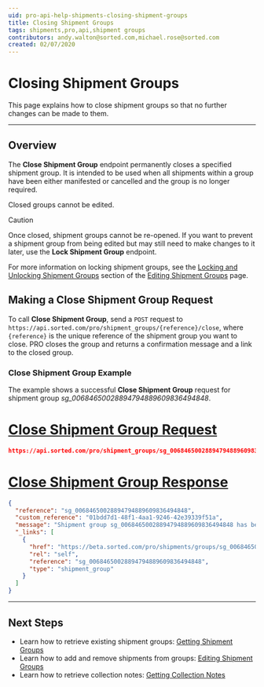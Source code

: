 ```yaml
---
uid: pro-api-help-shipments-closing-shipment-groups
title: Closing Shipment Groups
tags: shipments,pro,api,shipment groups
contributors: andy.walton@sorted.com,michael.rose@sorted.com
created: 02/07/2020
---
```

# Closing Shipment Groups

This page explains how to close shipment groups so that no further changes can be made to them.

---

## Overview

The **Close Shipment Group** endpoint permanently closes a specified shipment group. It is intended to be used when all shipments within a group have been either manifested or cancelled and the group is no longer required. 

Closed groups cannot be edited.

> [!CAUTION]
> Once closed, shipment groups cannot be re-opened. If you want to prevent a shipment group from being edited but may still need to make changes to it later, use the **Lock Shipment Group** endpoint.
>
> For more information on locking shipment groups, see the [Locking and Unlocking Shipment Groups](/pro/api/shipments/editing_shipment_groups.html#locking-and-unlocking-shipment-groups) section of the [Editing Shipment Groups](/pro/api/shipments/editing_shipment_groups.html) page.

## Making a Close Shipment Group Request

To call **Close Shipment Group**, send a `POST` request to `https://api.sorted.com/pro/shipment_groups/{reference}/close`, where `{reference}` is the unique reference of the shipment group you want to close. PRO closes the group and returns a confirmation message and a link to the closed group.

### Close Shipment Group Example

The example shows a successful **Close Shipment Group** request for shipment group _sg_00684650028894794889609836494848_.

# [Close Shipment Group Request](#tab/close-shipment-group-request)

```json
https://api.sorted.com/pro/shipment_groups/sg_00684650028894794889609836494848/close
```

# [Close Shipment Group Response](#tab/close-shipment-group-response)

```json
{
  "reference": "sg_00684650028894794889609836494848",
  "custom_reference": "01bdd7d1-48f1-4aa1-9246-42e39339f51a",
  "message": "Shipment group sg_00684650028894794889609836494848 has been closed successfully",
  "_links": [
    {
      "href": "https://beta.sorted.com/pro/shipments/groups/sg_00684650028894794889609836494848",
      "rel": "self",
      "reference": "sg_00684650028894794889609836494848",
      "type": "shipment_group"
    }
  ]
}
```
---

## Next Steps

* Learn how to retrieve existing shipment groups: [Getting Shipment Groups](/pro/api/shipments/getting_shipment_groups.html)
* Learn how to add and remove shipments from groups: [Editing Shipment Groups](/pro/api/shipments/editing_shipment_groups.html)
* Learn how to retrieve collection notes: [Getting Collection Notes](/pro/api/shipments/getting_collection_notes.html)
